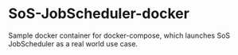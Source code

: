 SoS-JobScheduler-docker
=======================
Sample docker container for docker-compose, which launches SoS JobScheduler as a real world use case.
